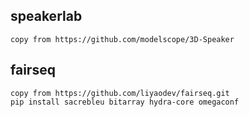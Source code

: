 ## speakerlab ##
    copy from https://github.com/modelscope/3D-Speaker

## fairseq ##
    copy from https://github.com/liyaodev/fairseq.git
    pip install sacrebleu bitarray hydra-core omegaconf
